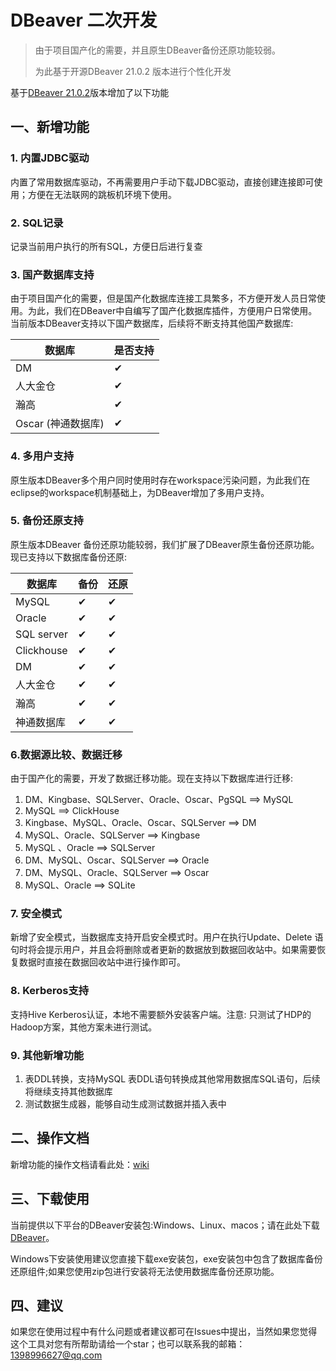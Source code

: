 # DBeaver 二次开发

>  由于项目国产化的需要，并且原生DBeaver备份还原功能较弱。
>
> 为此基于开源DBeaver 21.0.2 版本进行个性化开发

基于[DBeaver 21.0.2](https://github.com/dbeaver/dbeaver)版本增加了以下功能

## 一、新增功能

### 1. 内置JDBC驱动

内置了常用数据库驱动，不再需要用户手动下载JDBC驱动，直接创建连接即可使用；方便在无法联网的跳板机环境下使用。

### 2. SQL记录

记录当前用户执行的所有SQL，方便日后进行复查

### 3. 国产数据库支持

由于项目国产化的需要，但是国产化数据库连接工具繁多，不方便开发人员日常使用。为此，我们在DBeaver中自编写了国产化数据库插件，方便用户日常使用。当前版本DBeaver支持以下国产数据库，后续将不断支持其他国产数据库:

| 数据库             | 是否支持 |
| ------------------ | -------- |
| DM                 | ✔        |
| 人大金仓           | ✔        |
| 瀚高               | ✔        |
| Oscar (神通数据库) | ✔        |


### 4. 多用户支持

原生版本DBeaver多个用户同时使用时存在workspace污染问题，为此我们在eclipse的workspace机制基础上，为DBeaver增加了多用户支持。

### 5.  备份还原支持

原生版本DBeaver 备份还原功能较弱，我们扩展了DBeaver原生备份还原功能。现已支持以下数据库备份还原:

| 数据库     | 备份 | 还原 |
| ---------- | ---- | ---- |
| MySQL      | ✔    | ✔    |
| Oracle     | ✔    | ✔    |
| SQL server | ✔    | ✔    |
| Clickhouse | ✔    | ✔    |
| DM         | ✔    | ✔    |
| 人大金仓   | ✔    | ✔    |
| 瀚高       | ✔    | ✔    |
| 神通数据库 | ✔    | ✔    |

### 6.数据源比较、数据迁移

由于国产化的需要，开发了数据迁移功能。现在支持以下数据库进行迁移:

1. DM、Kingbase、SQLServer、Oracle、Oscar、PgSQL ==> MySQL
2. MySQL ==> ClickHouse
3. Kingbase、MySQL、Oracle、Oscar、SQLServer ==> DM
4. MySQL、Oracle、SQLServer ==> Kingbase
5. MySQL 、Oracle ==> SQLServer
6. DM、MySQL、Oscar、SQLServer ==> Oracle
7. DM、MySQL、Oracle、SQLServer ==> Oscar
8. MySQL、Oracle ==> SQLite

### 7. 安全模式

新增了安全模式，当数据库支持开启安全模式时。用户在执行Update、Delete 语句时将会提示用户，并且会将删除或者更新的数据放到数据回收站中。如果需要恢复数据时直接在数据回收站中进行操作即可。

### 8. Kerberos支持

支持Hive Kerberos认证，本地不需要额外安装客户端。注意: 只测试了HDP的Hadoop方案，其他方案未进行测试。

### 9. 其他新增功能

1. 表DDL转换，支持MySQL 表DDL语句转换成其他常用数据库SQL语句，后续将继续支持其他数据库
2. 测试数据生成器，能够自动生成测试数据并插入表中

## 二、操作文档
新增功能的操作文档请看此处：[wiki](https://github.com/Saorionesan/DBeaver/wiki/DBeaver%E6%93%8D%E4%BD%9C%E6%96%87%E6%A1%A3)

## 三、下载使用
当前提供以下平台的DBeaver安装包:Windows、Linux、macos；请在此处下载[DBeaver](https://github.com/Saorionesan/DBeaver/releases)。

Windows下安装使用建议您直接下载exe安装包，exe安装包中包含了数据库备份还原组件;如果您使用zip包进行安装将无法使用数据库备份还原功能。

## 四、建议
如果您在使用过程中有什么问题或者建议都可在Issues中提出，当然如果您觉得这个工具对您有所帮助请给一个star；也可以联系我的邮箱：1398996627@qq.com
